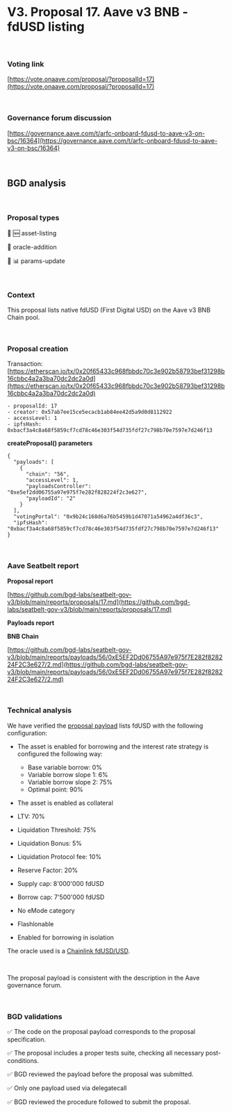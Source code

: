 # V3. Proposal 17. Aave v3 BNB - fdUSD listing

<br>

### Voting link

[https://vote.onaave.com/proposal/?proposalId=17](https://vote.onaave.com/proposal/?proposalId=17)

<br>

### Governance forum discussion

[https://governance.aave.com/t/arfc-onboard-fdusd-to-aave-v3-on-bsc/16364](https://governance.aave.com/t/arfc-onboard-fdusd-to-aave-v3-on-bsc/16364)

<br>

## BGD analysis

<br>

### Proposal types

:gem: :new: asset-listing

:crystal_ball: oracle-addition

:wrench: :bar_chart: params-update

<br>

### Context

This proposal lists native fdUSD (First Digital USD) on the Aave v3 BNB Chain pool.


<br>

### Proposal creation

Transaction: [https://etherscan.io/tx/0x20f65433c968fbbdc70c3e902b58793bef31298b16cbbc4a2a3ba70dc2dc2a0d](https://etherscan.io/tx/0x20f65433c968fbbdc70c3e902b58793bef31298b16cbbc4a2a3ba70dc2dc2a0d)


```
- proposalId: 17
- creator: 0x57ab7ee15ce5ecacb1ab84ee42d5a9d0d8112922
- accessLevel: 1
- ipfsHash: 0xbacf3a4c8a68f5859cf7cd78c46e303f54d735fdf27c798b70e7597e7d246f13
```

**createProposal() parameters**
```
{
  "payloads": [
    {
      "chain": "56",
      "accessLevel": 1,
      "payloadsController": "0xe5ef2dd06755a97e975f7e282f828224f2c3e627",
      "payloadId": "2"
    }
  ],
  "votingPortal": "0x9b24c168d6a76b5459b1d47071a54962a4df36c3",
  "ipfsHash": "0xbacf3a4c8a68f5859cf7cd78c46e303f54d735fdf27c798b70e7597e7d246f13"
}
```

<br>

### Aave Seatbelt report

**Proposal report**

[https://github.com/bgd-labs/seatbelt-gov-v3/blob/main/reports/proposals/17.md](https://github.com/bgd-labs/seatbelt-gov-v3/blob/main/reports/proposals/17.md)

**Payloads report**

**BNB Chain**

[https://github.com/bgd-labs/seatbelt-gov-v3/blob/main/reports/payloads/56/0xE5EF2Dd06755A97e975f7E282f828224F2C3e627/2.md](https://github.com/bgd-labs/seatbelt-gov-v3/blob/main/reports/payloads/56/0xE5EF2Dd06755A97e975f7E282f828224F2C3e627/2.md)

<br>

### Technical analysis

We have verified the [proposal payload](https://bscscan.com/address/0xe86F628f0711bf9ccE64881713290F68eC046621#code#F1#L18) lists fdUSD with the following configuration:

- The asset is enabled for borrowing and the interest rate strategy is configured the following way:
  - Base variable borrow: 0%
  - Variable borrow slope 1: 6%
  - Variable borrow slope 2: 75%
  - Optimal point: 90%

- The asset is enabled as collateral
- LTV: 70%
- Liquidation Threshold: 75%
- Liquidation Bonus: 5%
- Liquidation Protocol fee: 10%
- Reserve Factor: 20%
- Supply cap: 8'000'000 fdUSD
- Borrow cap: 7'500'000 fdUSD
- No eMode category
- Flashlonable
- Enabled for borrowing in isolation

The oracle used is a [Chainlink fdUSD/USD](https://bscscan.com/address/0x390180e80058A8499930F0c13963AD3E0d86Bfc9#readContract#F8).

<br>

The proposal payload is consistent with the description in the Aave governance forum.

<br>

### BGD validations

:white_check_mark: The code on the proposal payload corresponds to the proposal specification.

:white_check_mark: The proposal includes a proper tests suite, checking all necessary post-conditions.

:white_check_mark: BGD reviewed the payload before the proposal was submitted.

:white_check_mark: Only one payload used via delegatecall

:white_check_mark: BGD reviewed the procedure followed to submit the proposal.
